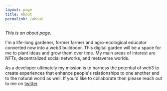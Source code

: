 ```yaml
---
layout: page
title: About
permalink: /about
---
```


*This is an about page.*
<p>
I'm a life-long gardener, former farmer and agro-ecological educator converted now into a web3 buildooor. This digital garden will be a space for me to plant ideas and grow them over time. My main areas of interest are NFTs, decentralized social networks, and metaverse worlds. 
</p>
<p>
As a developer ultimately my mission is to harness the potential of web3 to create experiences that enhance people's relationships to one another and to the natural world as well. If you'd like to collaborate then please reach out to me on <a href="https://twitter.com/dev_gardener">twitter</a> 
</p> 